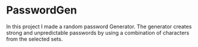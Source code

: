 # PasswordGen

In this project I made a random password Generator.
The generator creates strong and unpredictable passwords by using a combination of characters from the selected sets. 
